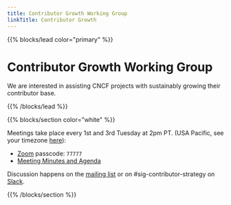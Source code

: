 ```yaml
---
title: Contributor Growth Working Group
linkTitle: Contributor Growth
---
```



{{% blocks/lead color="primary" %}}
# Contributor Growth Working Group

We are interested in assisting CNCF projects with sustainably growing their
contributor base.

{{% /blocks/lead %}}

{{% blocks/section color="white" %}}

<div class="content">

Meetings take place every 1st and 3rd Tuesday at 2pm PT. (USA Pacific, see your timezone [here](https://time.is/compare/200PM_in_PT)):

* [Zoom](https://zoom.us/my/cncfsigcontributorstrategy?pwd=TnI0WU9Eb2I1RlRWdkl1R0k1WkZXUT09) passcode: `77777`
* [Meeting Minutes and Agenda](https://docs.google.com/document/d/1Kx7tZv5wTXQ7uRKxn5d9d2wLsI3Q3Q51A0i06nLvtdI/edit)

Discussion happens on the [mailing list] or on #sig-contributor-strategy on [Slack].

[mailing list]: https://lists.cncf.io/g/cncf-sig-contributor-strategy
[Slack]: https://slack.cncf.io/

{{% /blocks/section %}}
